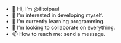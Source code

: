 - 👋 Hi, I’m @ilitoipaul
- 👀 I’m interested in developing myself.
- 🌱 I’m currently learning programming.
- 💞️ I’m looking to collaborate on everything.
- 📫 How to reach me: send a message.

<!---
ilitoipaul/ilitoipaul is a ✨ special ✨ repository because its `README.md` (this file) appears on your GitHub profile.
You can click the Preview link to take a look at your changes.
--->
